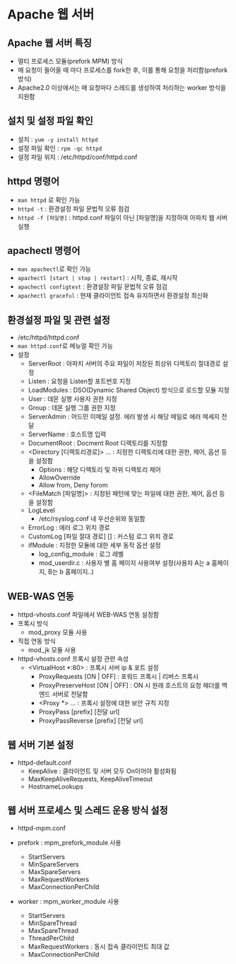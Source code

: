 # Apache 웹 서버

## Apache 웹 서버 특징
- 멀티 프로세스 모듈(prefork MPM) 방식
- 매 요청이 들어올 때 마다 프로세스를 fork한 후, 이를 통해 요청을 처리함(prefork 방식)
- Apache2.0 이상에서는 매 요청마다 스레드를 생성하여 처리하는 worker 방식을 지원함

## 설치 및 설정 파일 확인
- 설치 : ```yum -y install httpd```
- 설정 파일 확인 : ```rpm -qc httpd```
- 설정 파일 위치 : /etc/httpd/conf/httpd.conf

## httpd 명령어
- ```man httpd``` 로 확인 가능
- ```httpd -t``` : 환경설정 파일 문법적 오류 점검
- ```httpd -f [파일명]``` : httpd.conf 파일이 아닌 [파일명]을 지정하여 아파치 웹 서버 실행

## apachectl 명령어
- ```man apachectl```로 확인 가능
- ```apachectl [start | stop | restart]``` : 시작, 종료, 재시작
- ```apachectl configtest``` : 환경설장 파일 문법적 오류 점검
- ```apachectl graceful``` : 현재 클라이언트 접속 유지하면서 환경설정 최신화


## 환경설정 파일 및 관련 설정
- /etc/httpd/httpd.conf
- ```man httpd.conf```로 메뉴얼 확인 가능
- 설정
  - ServerRoot : 아파치 서버의 주요 파일이 저장된 최상위 디렉토리 절대경로 설정
  - Listen : 요청을 Listen할 포트번호 지정
  - LoadModules : DSO(Dynamic Shared Object) 방식으로 로드할 모듈 지정
  - User : 데몬 실행 사용자 권한 지정
  - Group : 데몬 실행 그룹 권한 지정
  - ServerAdmin : 어드민 이메일 설정. 에러 발생 시 해당 메일로 에러 메세지 전달
  - ServerName : 호스트명 입력
  - DocumentRoot : Docment Root 디렉토리를 지정함
  - <Directory [디렉토리경로]> ... : 지정한 디렉토리에 대한 권한, 제어, 옵션 등을 설정함
    - Options : 해당 디렉토리 및 하위 디렉토리 제어
    - AllowOverride
    - Allow from, Deny forom
  - <FileMatch [파일명]> : 지정된 패턴에 맞는 파일에 대한 권한, 제어, 옵션 등을 설정함
  - LogLevel
    - /etc/rsyslog.conf 내 우선순위와 동일함
  - ErrorLog : 에러 로그 위치 경로
  - CustomLog [파일 절대 경로] [] : 커스텀 로그 위치 경로
  - ifModule : 지정한 모듈에 대한 세부 동작 옵션 설정
    - log_config_module : 로그 레벨
    - mod_userdir.c : 사용자 별 홈 페이지 사용여부 설정(사용자 A는 a 홈페이지, B는 b 홈페이지..)

## WEB-WAS 연동
- httpd-vhosts.conf 파일에서 WEB-WAS 연동 설정함
- 프록시 방식
  - mod_proxy 모듈 사용
- 직접 연동 방식
  - mod_jk 모듈 사용
- httpd-vhosts.conf 프록시 설정 관련 속성
  - <VirtualHost *:80> : 프록시 서버 ip & 포트 설정
    - ProxyRequests [ON | OFF] : 포워드 프록시 | 리버스 프록시
    - ProxyPreserveHost [ON | OFF] : ON 시 원래 호스트의 요청 헤더를 백엔드 서버로 전달함
    - <Proxy *> ... </Proxy> : 프록시 설정에 대한 보안 규칙 지정
    - ProxyPass [prefix] [전달 url]
    - ProxyPassReverse [prefix] [전달 url]

## 웹 서버 기본 설정
- httpd-default.conf
  - KeepAlive : 클라이언트 및 서버 모두 On이어야 활성화됨
  - MaxKeepAliveRequests, KeepAliveTimeout
  - HostnameLookups

## 웹 서버 프로세스 및 스레드 운용 방식 설정
- httpd-mpm.conf
- prefork : mpm_prefork_module 사용
  - StartServers
  - MinSpareServers
  - MaxSpareServers
  - MaxRequestWorkers
  - MaxConnectionPerChild

- worker : mpm_worker_module 사용
  - StartServers
  - MinSpareThread
  - MaxSpareThread
  - ThreadPerChild
  - MaxRequestWorkers : 동시 접속 클라이언트 최대 값
  - MaxConnectionPerChild

















